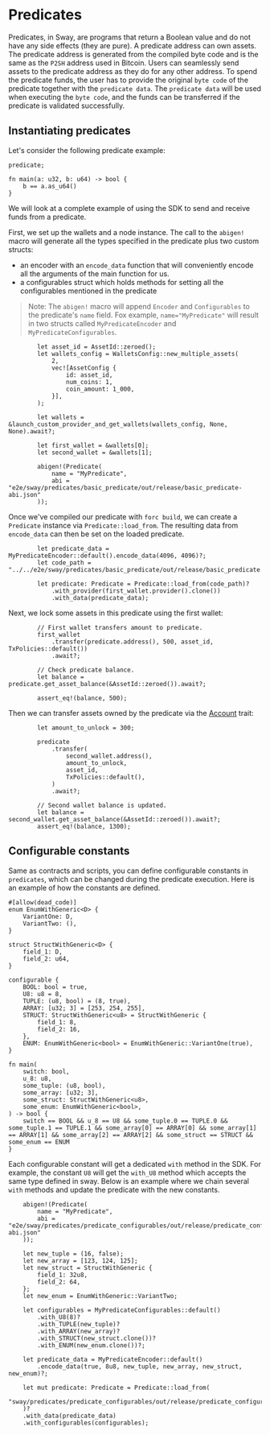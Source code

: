 # Predicates

Predicates, in Sway, are programs that return a Boolean value and do not have any side effects (they are pure). A predicate address can own assets. The predicate address is generated from the compiled byte code and is the same as the `P2SH` address used in Bitcoin. Users can seamlessly send assets to the predicate address as they do for any other address. To spend the predicate funds, the user has to provide the original `byte code` of the predicate together with the `predicate data`. The `predicate data` will be used when executing the `byte code`, and the funds can be transferred if the predicate is validated successfully.

## Instantiating predicates

Let's consider the following predicate example:

```rust,ignore
predicate;

fn main(a: u32, b: u64) -> bool {
    b == a.as_u64()
}

```

We will look at a complete example of using the SDK to send and receive funds from a predicate.

First, we set up the wallets and a node instance. The call to the `abigen!` macro will generate all the types specified in the predicate plus two custom structs:

- an encoder with an `encode_data`  function that will conveniently encode all the arguments of the main function for us.
- a configurables struct which holds methods for setting all the configurables mentioned in the predicate

> Note: The `abigen!` macro will append `Encoder` and `Configurables` to the predicate's `name` field. Fox example, `name="MyPredicate"` will result in two structs called `MyPredicateEncoder` and `MyPredicateConfigurables`.

```rust,ignore
        let asset_id = AssetId::zeroed();
        let wallets_config = WalletsConfig::new_multiple_assets(
            2,
            vec![AssetConfig {
                id: asset_id,
                num_coins: 1,
                coin_amount: 1_000,
            }],
        );

        let wallets = &launch_custom_provider_and_get_wallets(wallets_config, None, None).await?;

        let first_wallet = &wallets[0];
        let second_wallet = &wallets[1];

        abigen!(Predicate(
            name = "MyPredicate",
            abi = "e2e/sway/predicates/basic_predicate/out/release/basic_predicate-abi.json"
        ));
```

Once we've compiled our predicate with `forc build`, we can create a `Predicate` instance via `Predicate::load_from`. The resulting data from `encode_data` can then be set on the loaded predicate.

```rust,ignore
        let predicate_data = MyPredicateEncoder::default().encode_data(4096, 4096)?;
        let code_path = "../../e2e/sway/predicates/basic_predicate/out/release/basic_predicate.bin";

        let predicate: Predicate = Predicate::load_from(code_path)?
            .with_provider(first_wallet.provider().clone())
            .with_data(predicate_data);
```

Next, we lock some assets in this predicate using the first wallet:

```rust,ignore
        // First wallet transfers amount to predicate.
        first_wallet
            .transfer(predicate.address(), 500, asset_id, TxPolicies::default())
            .await?;

        // Check predicate balance.
        let balance = predicate.get_asset_balance(&AssetId::zeroed()).await?;

        assert_eq!(balance, 500);
```

Then we can transfer assets owned by the predicate via the [Account](../accounts.md) trait:

```rust,ignore
        let amount_to_unlock = 300;

        predicate
            .transfer(
                second_wallet.address(),
                amount_to_unlock,
                asset_id,
                TxPolicies::default(),
            )
            .await?;

        // Second wallet balance is updated.
        let balance = second_wallet.get_asset_balance(&AssetId::zeroed()).await?;
        assert_eq!(balance, 1300);
```

## Configurable constants

Same as contracts and scripts, you can define configurable constants in `predicates`, which can be changed during the predicate execution. Here is an example of how the constants are defined.

```rust,ignore
#[allow(dead_code)]
enum EnumWithGeneric<D> {
    VariantOne: D,
    VariantTwo: (),
}

struct StructWithGeneric<D> {
    field_1: D,
    field_2: u64,
}

configurable {
    BOOL: bool = true,
    U8: u8 = 8,
    TUPLE: (u8, bool) = (8, true),
    ARRAY: [u32; 3] = [253, 254, 255],
    STRUCT: StructWithGeneric<u8> = StructWithGeneric {
        field_1: 8,
        field_2: 16,
    },
    ENUM: EnumWithGeneric<bool> = EnumWithGeneric::VariantOne(true),
}

fn main(
    switch: bool,
    u_8: u8,
    some_tuple: (u8, bool),
    some_array: [u32; 3],
    some_struct: StructWithGeneric<u8>,
    some_enum: EnumWithGeneric<bool>,
) -> bool {
    switch == BOOL && u_8 == U8 && some_tuple.0 == TUPLE.0 && some_tuple.1 == TUPLE.1 && some_array[0] == ARRAY[0] && some_array[1] == ARRAY[1] && some_array[2] == ARRAY[2] && some_struct == STRUCT && some_enum == ENUM
}
```

Each configurable constant will get a dedicated `with` method in the SDK. For example, the constant `U8` will get the `with_U8` method which accepts the same type defined in sway. Below is an example where we chain several `with` methods and update the predicate with the new constants.

```rust,ignore
    abigen!(Predicate(
        name = "MyPredicate",
        abi = "e2e/sway/predicates/predicate_configurables/out/release/predicate_configurables-abi.json"
    ));

    let new_tuple = (16, false);
    let new_array = [123, 124, 125];
    let new_struct = StructWithGeneric {
        field_1: 32u8,
        field_2: 64,
    };
    let new_enum = EnumWithGeneric::VariantTwo;

    let configurables = MyPredicateConfigurables::default()
        .with_U8(8)?
        .with_TUPLE(new_tuple)?
        .with_ARRAY(new_array)?
        .with_STRUCT(new_struct.clone())?
        .with_ENUM(new_enum.clone())?;

    let predicate_data = MyPredicateEncoder::default()
        .encode_data(true, 8u8, new_tuple, new_array, new_struct, new_enum)?;

    let mut predicate: Predicate = Predicate::load_from(
        "sway/predicates/predicate_configurables/out/release/predicate_configurables.bin",
    )?
    .with_data(predicate_data)
    .with_configurables(configurables);
```
